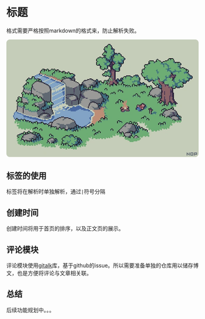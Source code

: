 # 标题

[tag]:标签1|标签2|标签3
[create]:2021-07-14

格式需要严格按照markdown的格式来，防止解析失败。

![插入图片](../images/example.png)

## 标签的使用

标签将在解析时单独解析，通过`|`符号分隔

## 创建时间

创建时间将用于首页的排序，以及正文页的展示。

## 评论模块

评论模块使用[gitalk](https://www.npmjs.com/package/gitalk)库，基于github的issue。所以需要准备单独的仓库用以储存博文，也是方便将评论与文章相关联。

## 总结

后续功能规划中。。。


